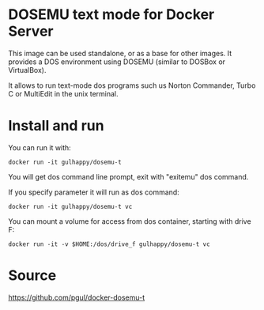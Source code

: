 # DOSEMU text mode for Docker Server

This image can be used standalone, or as a base for other images.
It provides a DOS environment using DOSEMU (similar to DOSBox
or VirtualBox).

It allows to run text-mode dos programs such us Norton Commander,
Turbo C or MultiEdit in the unix terminal.

# Install and run

You can run it with:

    docker run -it gulhappy/dosemu-t

You will get dos command line prompt, exit with "exitemu" dos command.

If you specify parameter it will run as dos command:

    docker run -it gulhappy/dosemu-t vc

You can mount a volume for access from dos container, starting with drive F:

    docker run -it -v $HOME:/dos/drive_f gulhappy/dosemu-t vc

# Source

https://github.com/pgul/docker-dosemu-t

